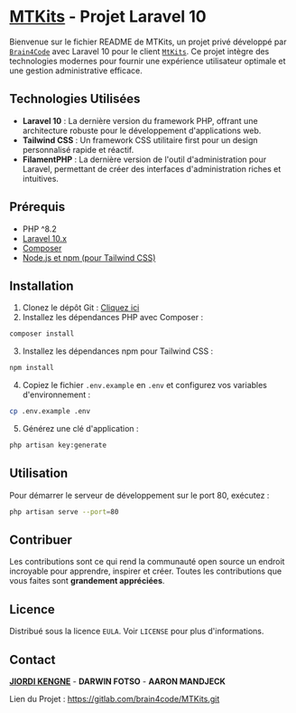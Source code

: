 # [MTKits](https://mtkits.evenafro.ca) - Projet Laravel 10

Bienvenue sur le fichier README de MTKits, un projet privé développé par
[`Brain4Code`](public/images/b4c.png)
avec Laravel 10 pour le client [`MtKits`](public/images/logo.png). Ce projet intègre des technologies
modernes pour fournir une expérience utilisateur optimale et une gestion administrative efficace.

## Technologies Utilisées

- **Laravel 10** : La dernière version du framework PHP, offrant une architecture robuste pour le développement
  d'applications web.
- **Tailwind CSS** : Un framework CSS utilitaire first pour un design personnalisé rapide et réactif.
- **FilamentPHP** : La dernière version de l'outil d'administration pour Laravel, permettant de créer des interfaces
  d'administration riches et intuitives.

## Prérequis

- PHP ^8.2
- [Laravel 10.x](https://laravel.com/10.x)
- [Composer](https://getcomposer.org)
- [Node.js et npm (pour Tailwind CSS)](https://tailwindcss.com)

## Installation

1. Clonez le dépôt Git : <a href="https://gitlab.com/brain4code/mtkits.git">Cliquez ici</a>
2. Installez les dépendances PHP avec Composer :

```bash
composer install
```

3. Installez les dépendances npm pour Tailwind CSS :

```bash
npm install
```

4. Copiez le fichier `.env.example` en `.env` et configurez vos variables d'environnement :

```bash
cp .env.example .env
```

5. Générez une clé d'application :

```bash
php artisan key:generate
```

## Utilisation

Pour démarrer le serveur de développement sur le port 80, exécutez :

```bash
php artisan serve --port=80
```

## Contribuer

Les contributions sont ce qui rend la communauté open source un endroit incroyable pour apprendre, inspirer et créer.
Toutes les contributions que vous faites sont **grandement appréciées**.

## Licence

Distribué sous la licence `EULA`. Voir `LICENSE` pour plus d'informations.

## Contact

**[JIORDI KENGNE](https://wa.me/237682786315)** - **DARWIN FOTSO** - **AARON MANDJECK**

Lien du Projet : https://gitlab.com/brain4code/MTKits.git
